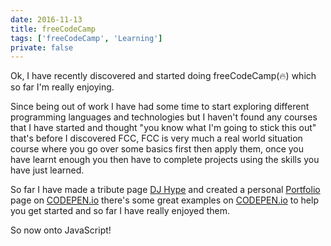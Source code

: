 ```yaml
---
date: 2016-11-13
title: freeCodeCamp
tags: ['freeCodeCamp', 'Learning']
private: false
---
```


Ok, I have recently discovered and started doing freeCodeCamp(🔥)
which so far I'm really enjoying.

Since being out of work I have had some time to start exploring
different programming languages and technologies but I haven't found
any courses that I have started and thought "you know what I'm going
to stick this out" that's before I discovered FCC, FCC is very much a
real world situation course where you go over some basics first then
apply them, once you have learnt enough you then have to complete
projects using the skills you have just learned.

So far I have made a tribute page
[DJ Hype](http://codepen.io/spences10/full/NbqZob/) and created a
personal [Portfolio](http://codepen.io/spences10/full/NbGXoy/) page on
[CODEPEN.io](http://codepen.io/spences10/) there's some great examples
on [CODEPEN.io](http://codepen.io/) to help you get started and so far
I have really enjoyed them.

So now onto JavaScript!
